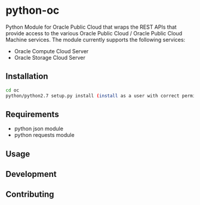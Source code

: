 # python-oc 
Python Module for Oracle Public Cloud that wraps the REST APIs that provide access to the various Oracle Public Cloud / 
Oracle Public Cloud Machine services. The module currently supports the following services:
- Oracle Compute Cloud Server
- Oracle Storage Cloud Server

## Installation
```bash
cd oc
python/python2.7 setup.py install (install as a user with correct permission to update python install - may need to be root)
```

## Requirements
- python json module 
- python requests module

## Usage

## Development

## Contributing

